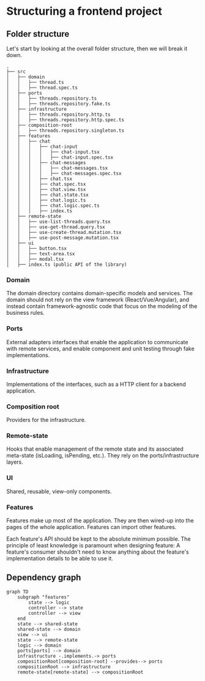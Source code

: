 # Structuring a frontend project

## Folder structure

Let's start by looking at the overall folder structure, then we will break it down.

```
.
├── src
│   ├── domain
│   │   ├── thread.ts
│   │   ├── thread.spec.ts
│   ├── ports
│   │   ├── threads.repository.ts
│   │   ├── threads.repository.fake.ts
│   ├── infrastructure
│   │   ├── threads.repository.http.ts
│   │   ├── threads.repository.http.spec.ts
│   ├── composition-root
│   │   ├── threads.repository.singleton.ts
│   ├── features
│   │   ├── chat
│   │   │   ├── chat-input
│   │   │   │   ├── chat-input.tsx
│   │   │   │   ├── chat-input.spec.tsx
│   │   │   ├── chat-messages
│   │   │   │   ├── chat-messages.tsx
│   │   │   │   ├── chat-messages.spec.tsx
│   │   │   ├── chat.tsx
│   │   │   ├── chat.spec.tsx
│   │   │   ├── chat.view.tsx
│   │   │   ├── chat.state.tsx
│   │   │   ├── chat.logic.ts
│   │   │   ├── chat.logic.spec.ts
│   │   │   ├── index.ts
│   ├── remote-state
│   │   ├── use-list-threads.query.tsx
│   │   ├── use-get-thread.query.tsx
│   │   ├── use-create-thread.mutation.tsx
│   │   ├── use-post-message.mutation.tsx
│   ├── ui
│   │   ├── button.tsx
│   │   ├── text-area.tsx
│   │   ├── modal.tsx
│   ├── index.ts (public API of the library)
```

### Domain

The domain directory contains domain-specific models and services. 
The domain should not rely on the view framework (React/Vue/Angular), and instead contain framework-agnostic code
that focus on the modeling of the business rules.

### Ports

External adapters interfaces that enable the application to communicate with remote services, and enable component
and unit testing through fake implementations.

### Infrastructure

Implementations of the interfaces, such as a HTTP client for a backend application.

### Composition root

Providers for the infrastructure.

### Remote-state

Hooks that enable management of the remote state and its associated meta-state (isLoading, isPending, etc.). 
They rely on the ports/infrastructure layers.

### UI

Shared, reusable, view-only components.

### Features

Features make up most of the application. They are then wired-up into the pages of the whole application. Features can 
import other features.

Each feature's API should be kept to the absolute minimum possible. The principle of least knowledge is paramount when
designing feature: A feature's consumer shouldn't need to know anything about the feature's implementation details to 
be able to use it.

## Dependency graph

```mermaid
graph TD
    subgraph "features" 
        state --> logic
        controller --> state
        controller --> view
    end
    state --> shared-state
    shared-state --> domain
    view --> ui
    state --> remote-state
    logic --> domain
    ports[ports] --> domain
    infrastructure -.implements.-> ports
    compositionRoot[composition-root] --provides--> ports
    compositionRoot --> infrastructure
    remote-state[remote-state] --> compositionRoot
```
